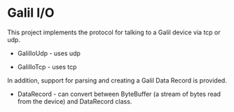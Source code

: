 # Galil I/O

This project implements the protocol for talking to a Galil device via tcp or udp.

* GalilIoUdp - uses udp

* GalilIoTcp - uses tcp

In addition, support for parsing and creating a Galil Data Record is provided.

* DataRecord - can convert between ByteBuffer (a stream of bytes read from the device) and DataRecord class.


